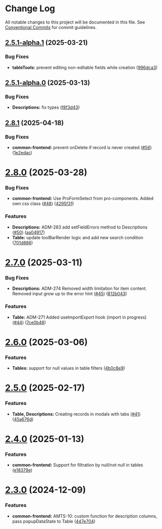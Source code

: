 # Change Log

All notable changes to this project will be documented in this file.
See [Conventional Commits](https://conventionalcommits.org) for commit guidelines.

## [2.5.1-alpha.1](https://github.com/boarteam/boar-pack/compare/@boarteam/boar-pack-common-frontend@2.5.1-alpha.0...@boarteam/boar-pack-common-frontend@2.5.1-alpha.1) (2025-03-21)


### Bug Fixes

* **tableTools:** prevent editing non-editable fields while creation ([996dca3](https://github.com/boarteam/boar-pack/commit/996dca3535d0bd75052c1ed3dc0526abd4f54425))





## [2.5.1-alpha.0](https://github.com/boarteam/boar-pack/compare/@boarteam/boar-pack-common-frontend@2.5.0...@boarteam/boar-pack-common-frontend@2.5.1-alpha.0) (2025-03-13)


### Bug Fixes

* **Descriptions:** fix types ([f8f3d43](https://github.com/boarteam/boar-pack/commit/f8f3d4395122961074ab26be43e0541b9ef9ccca))





## [2.8.1](https://github.com/boarteam/boar-pack/compare/@boarteam/boar-pack-common-frontend@2.8.0...@boarteam/boar-pack-common-frontend@2.8.1) (2025-04-18)


### Bug Fixes

* **common-frontend:** prevent onDelete if record is never created ([#56](https://github.com/boarteam/boar-pack/issues/56)) ([1e2edac](https://github.com/boarteam/boar-pack/commit/1e2edace7e30d576b845f95189c7091ad9b8a9cd))





# [2.8.0](https://github.com/boarteam/boar-pack/compare/@boarteam/boar-pack-common-frontend@2.7.0...@boarteam/boar-pack-common-frontend@2.8.0) (2025-03-28)


### Bug Fixes

* **common-frontend:** Use ProFormSelect from pro-components. Added own css class ([#48](https://github.com/boarteam/boar-pack/issues/48)) ([4295f31](https://github.com/boarteam/boar-pack/commit/4295f31ad91594947d32f8826e442ff8375f1194))


### Features

* **Descriptions:** ADM-283 add setFieldErrors method to Descriptions ([#50](https://github.com/boarteam/boar-pack/issues/50)) ([aa04917](https://github.com/boarteam/boar-pack/commit/aa04917082aabc31bdeb741a1a3a2b78da8e9f40))
* **Table:** update toolBarRender logic and add new search condition ([701d886](https://github.com/boarteam/boar-pack/commit/701d886a7dc0c76e07eb2a17dd6f63eeac1b65c6))





# [2.7.0](https://github.com/boarteam/boar-pack/compare/@boarteam/boar-pack-common-frontend@2.6.0...@boarteam/boar-pack-common-frontend@2.7.0) (2025-03-11)


### Bug Fixes

* **Descriptions:** ADM-274 Removed width limitation for item content. Removed input grow up to the error hint ([#45](https://github.com/boarteam/boar-pack/issues/45)) ([812b043](https://github.com/boarteam/boar-pack/commit/812b0438fa9c89270d8d6f354694bfe2c75f2e7d))


### Features

* **Table:** ADM-271 Added useImportExport hook (import in progress) ([#44](https://github.com/boarteam/boar-pack/issues/44)) ([7ce0b48](https://github.com/boarteam/boar-pack/commit/7ce0b4850f328ef977eb96e16c594b833d6d47d8))





# [2.6.0](https://github.com/boarteam/boar-pack/compare/@boarteam/boar-pack-common-frontend@2.5.0...@boarteam/boar-pack-common-frontend@2.6.0) (2025-03-06)


### Features

* **Tables:** support for null values in table filters ([4b0c8e9](https://github.com/boarteam/boar-pack/commit/4b0c8e9030ba0478033efc8268f896afa9da8a00))





# [2.5.0](https://github.com/boarteam/boar-pack/compare/@boarteam/boar-pack-common-frontend@2.4.0...@boarteam/boar-pack-common-frontend@2.5.0) (2025-02-17)


### Features

* **Table, Descriptions:** Creating records in modals with tabs ([#41](https://github.com/boarteam/boar-pack/issues/41)) ([45a676d](https://github.com/boarteam/boar-pack/commit/45a676da993df37b9486691f9479c1539aa3234d))





# [2.4.0](https://github.com/boarteam/boar-pack/compare/@boarteam/boar-pack-common-frontend@2.3.0...@boarteam/boar-pack-common-frontend@2.4.0) (2025-01-13)


### Features

* **common-frontend:** Support for filtration by null/not null in tables ([e18379e](https://github.com/boarteam/boar-pack/commit/e18379e1ccb79e49d09b4d2b5d14bb7bc451db6b))





# [2.3.0](https://github.com/boarteam/boar-pack/compare/@boarteam/boar-pack-common-frontend@2.1.0...@boarteam/boar-pack-common-frontend@2.3.0) (2024-12-09)


### Features

* **common-frontend:** AMTS-10: custom function for description columns, pass popupDataState to Table ([447e704](https://github.com/boarteam/boar-pack/commit/447e704c7a29eefa6e19e063a0d0477823ae1739))
